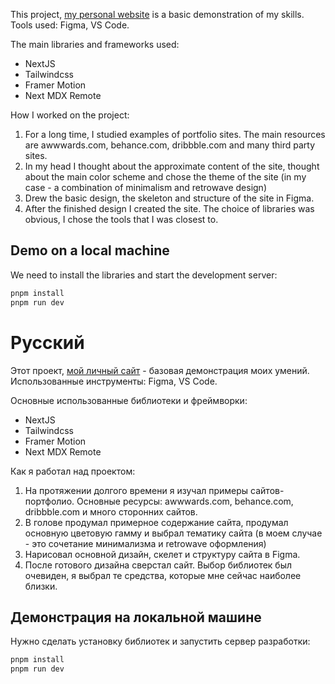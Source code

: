 This project, [my personal website](https://www.shegay.su) is a basic demonstration of my skills. Tools used: Figma, VS Code.

The main libraries and frameworks used:
* NextJS
* Tailwindcss
* Framer Motion
* Next MDX Remote

How I worked on the project:
1. For a long time, I studied examples of portfolio sites. The main resources are awwwards.com, behance.com, dribbble.com and many third party sites.
2. In my head I thought about the approximate content of the site, thought about the main color scheme and chose the theme of the site (in my case - a combination of minimalism and retrowave design)
3. Drew the basic design, the skeleton and structure of the site in Figma.
4. After the finished design I created the site. The choice of libraries was obvious, I chose the tools that I was closest to.

## Demo on a local machine

We need to install the libraries and start the development server:

```bash
pnpm install
pnpm run dev
```

# Русский

Этот проект, [мой личный сайт](https://www.shegay.su) - базовая демонстрация моих умений. Использованные инструменты: Figma, VS Code.

Основные использованные библиотеки и фреймворки:
* NextJS
* Tailwindcss
* Framer Motion
* Next MDX Remote

Как я работал над проектом:
1. На протяжении долгого времени я изучал примеры сайтов-портфолио. Основные ресурсы: awwwards.com, behance.com, dribbble.com и много сторонних сайтов.
2. В голове продумал примерное содержание сайта, продумал основную цветовую гамму и выбрал тематику сайта (в моем случае - это сочетание минимализма и retrowave оформления)
3. Нарисовал основной дизайн, скелет и структуру сайта в Figma.
4. После готового дизайна сверстал сайт. Выбор библиотек был очевиден, я выбрал те средства, которые мне сейчас наиболее близки.

## Демонстрация на локальной машине

Нужно сделать установку библиотек и запустить сервер разработки:

```bash
pnpm install
pnpm run dev
```

